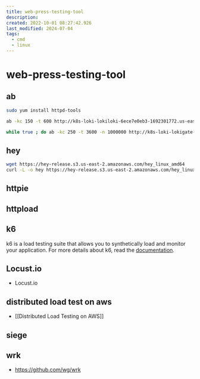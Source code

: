 ```yaml
---
title: web-press-testing-tool
description: 
created: 2022-10-01 08:27:42.926
last_modified: 2024-07-04
tags:
  - cmd
  - linux
---
```

# web-press-testing-tool

## ab
```sh
sudo yum install httpd-tools

ab -kc 150 -t 600 http://k8s-loki-lokiloki-6ece7e0eb3-1692301772.us-east-1.elb.amazonaws.com

while true ; do ab -kc 250 -t 3600 -n 1000000 http://k8s-loki-lokigate-42e5f864af-1843259072.us-east-1.elb.amazonaws.com/ ; done

```

## hey
```sh
wget https://hey-release.s3.us-east-2.amazonaws.com/hey_linux_amd64
curl -L -o hey https://hey-release.s3.us-east-2.amazonaws.com/hey_linux_amd64
```

## httpie

## httpload 

## k6
k6 is a load testing suite that allows you to synthetically load and monitor your application. For more details about k6, read the [documentation](https://k6.io/docs/).

## Locust.io
- Locust.io

## distributed load test on aws
- [[Distributed Load Testing on AWS]]


## siege


## wrk
- https://github.com/wg/wrk




